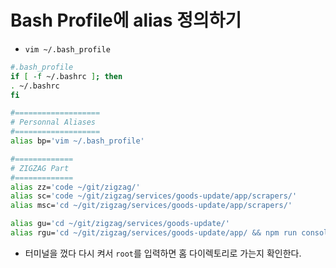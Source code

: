 # Bash Profile에 alias 정의하기
- `vim ~/.bash_profile`
```bash
#.bash_profile
if [ -f ~/.bashrc ]; then
. ~/.bashrc
fi

#===================
# Personnal Aliases
#===================
alias bp='vim ~/.bash_profile'

#=============
# ZIGZAG Part 
#=============
alias zz='code ~/git/zigzag/'
alias sc='code ~/git/zigzag/services/goods-update/app/scrapers/'
alias msc='cd ~/git/zigzag/services/goods-update/app/scrapers/'

alias gu='cd ~/git/zigzag/services/goods-update/'
alias rgu='cd ~/git/zigzag/services/goods-update/app/ && npm run console:real'
```

- 터미널을 껐다 다시 켜서 `root`를 입력하면 홈 다이렉토리로 가는지 확인한다.